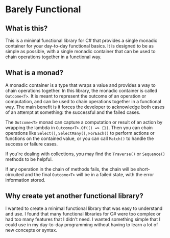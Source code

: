 # Barely Functional

## What is this?
This is a minimal functional library for C# that provides a single monadic container for your day-to-day functional basics. It is designed to be as simple as possible, with a single monadic container that can be used to chain operations together in a functional way.

## What is a monad?
A monadic container is a type that wraps a value and provides a way to chain operations together. In this library, the monadic container is called `Outcome<T>`. It is meant to represent the outcome of an operation or computation, and can be used to chain operations together in a functional way. The main benefit is it forces the developer to acknowledge both cases of an attempt at something: the successful and the failed cases.

The `Outcome<T>` monad can capture a computation or result of an action by wrapping the lambda in `Outcome<T>.Of(() => {})`. 
Then you can chain operations like `Select()`, `SelectMany()`, `ForEach()` to perform actions or functions on the contained value, or you can call `Match()` to handle the success or failure cases.

If you're dealing with collections, you may find the `Traverse()` or `Sequence()` methods to be helpful. 

If any operation in the chain of methods fails, the chain will be short-circuited and the final `Outcome<T>` will be in a failed state, with the error information stored.

## Why create yet another functional library?
I wanted to create a minimal functional library that was easy to understand and use.
I found that many functional libraries for C# were too complex or had too many features that I didn't need. 
I wanted something simple that I could use in my day-to-day programming without having to learn a lot of new concepts or syntax.